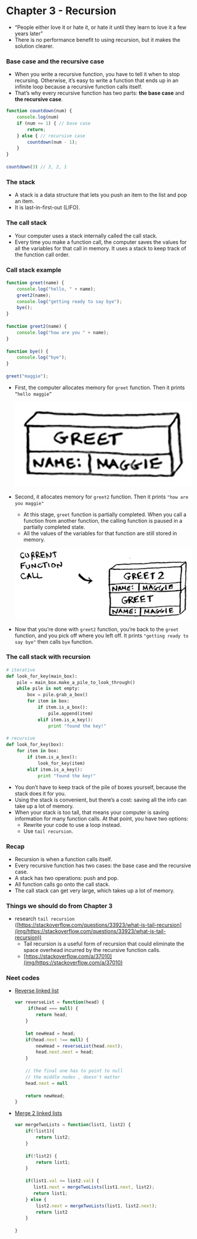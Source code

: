 # Chapter 3 - Recursion

- “People either love it or hate it, or hate it until they learn to love it a few years later”
- There is no performance benefit to using recursion, but it makes the solution clearer.

### Base case and the recursive case

- When you write a recursive function, you have to tell it when to stop recursing. Otherwise, it’s easy to write a function that ends up in an infinite loop because a recursive function calls itself.
- That’s why every recursive function has two parts: **the base case** and **the recursive case**.

```jsx
function countdown(num) {
	console.log(num)
	if (num <= 1) { // base case
		return;
	} else { // recursive case
		countdown(num - 1);
	}
}

countdown(3) // 3, 2, 1
```

### The stack

- A stack is a data structure that lets you push an item to the list and pop an item.
- It is last-in-first-out (LIFO).

### The call stack

- Your computer uses a stack internally called the call stack.
- Every time you make a function call, the computer saves the values for all the variables for that call in memory. It uses a stack to keep track of the function call order.

### Call stack example

```jsx
function greet(name) {
	console.log("hello, " + name);
	greet2(name);
	console.log("getting ready to say bye");
	bye();
}

function greet2(name) {
	console.log("how are you " + name);
}

function bye() {
	console.log("bye");
}

greet("maggie");
```

- First, the computer allocates memory for `greet` function. Then it prints `“hello maggie”`
    
    ![Untitled](img/Untitled.png)
    
- Second, it allocates memory for `greet2` function. Then it prints `"how are you maggie"`
    - At this stage, `greet` function is partially completed. When you call a function from another function, the calling function is paused in a partially completed state.
    - All the values of the variables for that function are still stored in memory.
    
    ![Untitled](img/Untitled%201.png)
    
- Now that you’re done with `greet2` function, you’re back to the `greet` function, and you pick off where you left off. It prints `"getting ready to say bye"` then calls `bye` function.

### The call stack with recursion

```python
# iterative
def look_for_key(main_box):
	pile = main_box.make_a_pile_to_look_through()
	while pile is not empty:
		box = pile.grab_a_box()
		for item in box:
			if item.is_a_box():
				pile.append(item)
			elif item.is_a_key():
				print "found the key!"

# recursive
def look_for_key(box):
	for item in box:
		if item.is_a_box():
			look_for_key(item)
		elif item.is_a_key():
			print "found the key!"
```

- You don’t have to keep track of the pile of boxes yourself, because the stack does it for you.
- Using the stack is convenient, but there’s a cost: saving all the info can take up a lot of memory.
- When your stack is too tall, that means your computer is saving information for many function calls. At that point, you have two options:
    - Rewrite your code to use a loop instead.
    - Use `tail recursion`.

### Recap

- Recursion is when a function calls itself.
- Every recursive function has two cases: the base case and the recursive case.
- A stack has two operations: push and pop.
- All function calls go onto the call stack.
- The call stack can get very large, which takes up a lot of memory.

### Things we should do from Chapter 3

- research `tail recursion` ([https://stackoverflow.com/questions/33923/what-is-tail-recursion](img/https://stackoverflow.com/questions/33923/what-is-tail-recursion))
    - Tail recursion is a useful form of recursion that could eliminate the space overhead incurred by the recursive function calls.
    - [https://stackoverflow.com/a/37010](img/https://stackoverflow.com/a/37010)

### Neet codes

- [Reverse linked list](img/https://leetcode.com/problems/reverse-linked-list/)
    
    ```jsx
    var reverseList = function(head) {
         if(head === null) {
            return head;
        }
     
        let newHead = head;
        if(head.next !== null) {
            newHead = reverseList(head.next);  
            head.next.next = head;
        } 
        
        // the final one has to point to null
        // the middle nodes , doesn't matter
        head.next = null
        
        return newHead;
    }
    ```
    
- [Merge 2 linked lists](img/https://leetcode.com/problems/merge-two-sorted-lists/)
    
    ```jsx
    var mergeTwoLists = function(list1, list2) {
        if(!list1){
            return list2;
        }
        
        if(!list2) {
            return list1;
        }
    
        if(list1.val <= list2.val) {
           list1.next = mergeTwoLists(list1.next, list2);
           return list1; 
        } else {
            list2.next = mergeTwoLists(list1, list2.next);
            return list2
        }        
    
    }
    ```
